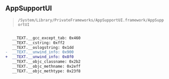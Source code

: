 ## AppSupportUI

> `/System/Library/PrivateFrameworks/AppSupportUI.framework/AppSupportUI`

```diff

   __TEXT.__gcc_except_tab: 0x460
   __TEXT.__cstring: 0xff2
   __TEXT.__oslogstring: 0x1dd
-  __TEXT.__unwind_info: 0x900
+  __TEXT.__unwind_info: 0x8f0
   __TEXT.__objc_classname: 0x2b2
   __TEXT.__objc_methname: 0x2eff
   __TEXT.__objc_methtype: 0x23f8

```
